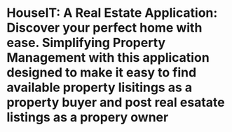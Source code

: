 # HouseIT: A Real Estate Application: Discover your perfect home with ease. Simplifying Property Management with this application designed to make it easy to find available property lisitings as a property buyer and post real esatate listings as a propery owner 

